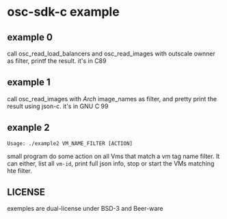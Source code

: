 # osc-sdk-c example

## example 0

call osc_read_load_balancers and osc_read_images with outscale ownner as filter,
printf the result.
it's in C89

## example 1

call osc_read_images with *Arch* image_names as filter, and pretty print the result using json-c.
it's in GNU C 99

## exanple 2

```
Usage: ./example2 VM_NAME_FILTER [ACTION] 
```

small program do some action on all Vms that match a vm tag name filter.
It can either, list all `vm-id`, print full json info, stop or start the VMs matching hte filter.

## LICENSE

exemples are dual-license under BSD-3 and Beer-ware
